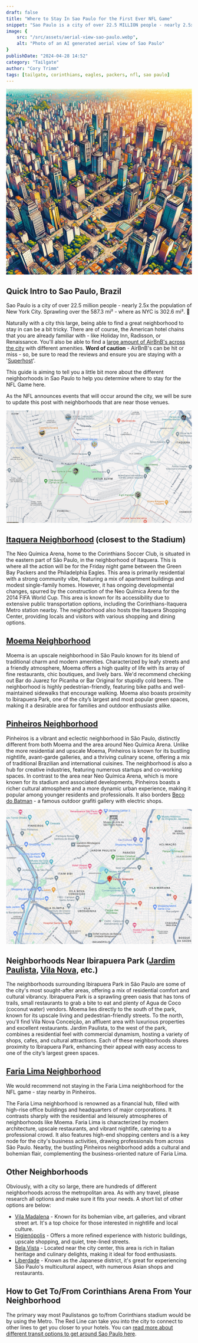 ```yaml
---
draft: false
title: "Where to Stay In Sao Paulo for the First Ever NFL Game"
snippet: "Sao Paulo is a city of over 22.5 MILLION people - nearly 2.5x the size of New York City. Use our guide to help find a great neighborhood to stay."
image: {
    src: "/src/assets/aerial-view-sao-paulo.webp",
    alt: "Photo of an AI generated aerial view of Sao Paulo"
}
publishDate: "2024-04-28 14:52"
category: "Tailgate"
author: "Cory Trimm"
tags: [tailgate, corinthians, eagles, packers, nfl, sao paulo]
---
```


![Photo of an AI generated aerial view of Sao Paulo](../../assets/aerial-view-sao-paulo.webp)

## Quick Intro to Sao Paulo, Brazil
Sao Paulo is a city of over 22.5 million people - nearly 2.5x the population of New York City. Sprawling over the 587.3 mi² - where as NYC is 302.6 mi². 🤯

Naturally with a city this large, being able to find a great neighborhood to stay in can be a bit tricky. There are of course, the American hotel chains that you are already familiar with - like Holiday Inn, Radisson, or Renaissance. You'll also be able to find a [large amount of AirBnB's across the city](https://www.airbnb.com/s/Sao-Paulo--Brazil/homes?tab_id=home_tab&refinement_paths%5B%5D=%2Fhomes&flexible_trip_lengths%5B%5D=one_week&monthly_start_date=2024-06-01&monthly_length=3&monthly_end_date=2024-08-01&price_filter_input_type=0&channel=EXPLORE&query=Sao%20Paulo%2C%20Brazil&place_id=ChIJ0WGkg4FEzpQRrlsz_whLqZs&date_picker_type=calendar&source=structured_search_input_header&search_type=filter_change&price_filter_num_nights=5&ne_lat=-23.510494766766186&ne_lng=-46.595548967164746&sw_lat=-23.63166153051278&sw_lng=-46.69877349702497&zoom=12.79479972455441&zoom_level=12&search_by_map=true&checkin=2024-09-05&checkout=2024-09-08) with different amenities. **Word of caution** - AirBnB's can be hit or miss - so, be sure to read the reviews and ensure you are staying with a '[Superhost](https://www.airbnb.com/help/article/828)'.

This guide is aiming to tell you a little bit more about the different neighborhoods in Sao Paulo to help you determine where to stay for the NFL Game here.

As the NFL announces events that will occur around the city, we will be sure to update this post with neighborhoods that are near those venues.

![screenshot of itaquera map view](../../assets/itaquera-map-view.png)
## [Itaquera Neighborhood](https://www.google.com/maps/place/Itaquera,+S%C3%A3o+Paulo+-+State+of+S%C3%A3o+Paulo,+Brazil/@-23.5339784,-46.4716919,13.93z/data=!4m6!3m5!1s0x94ce66b99a42eac7:0x8ed06d80800b0a3c!8m2!3d-23.5374198!4d-46.4536983!16s%2Fm%2F0fq2p7t?entry=ttu) (closest to the Stadium)
The Neo Química Arena, home to the Corinthians Soccer Club, is situated in the eastern part of São Paulo, in the neighborhood of Itaquera. This is where all the action will be for the Friday night game between the Green Bay Packers and the Philadelphia Eagles. This area is primarily residential with a strong community vibe, featuring a mix of apartment buildings and modest single-family homes. However, it has ongoing developmental changes, spurred by the construction of the Neo Química Arena for the 2014 FIFA World Cup. This area is known for its accessibility due to extensive public transportation options, including the Corinthians-Itaquera Metro station nearby. The neighborhood also hosts the Itaquera Shopping Center, providing locals and visitors with various shopping and dining options.

## [Moema Neighborhood](https://www.google.com/maps/place/Moema,+S%C3%A3o+Paulo+-+State+of+S%C3%A3o+Paulo,+Brazil/@-23.6020717,-46.6768876,17z/data=!3m1!4b1!4m6!3m5!1s0x94ce59f8e9ffac95:0xd02a34bc9438ea3b!8m2!3d-23.6020214!4d-46.6721032!16s%2Fg%2F122tz_58?entry=ttu)
Moema is an upscale neighborhood in São Paulo known for its blend of traditional charm and modern amenities. Characterized by leafy streets and a friendly atmosphere, Moema offers a high quality of life with its array of fine restaurants, chic boutiques, and lively bars. We'd recommend checking out Bar do Juarez for Picanha or Bar Original for stupidly cold beers. The neighborhood is highly pedestrian-friendly, featuring bike paths and well-maintained sidewalks that encourage walking. Moema also boasts proximity to Ibirapuera Park, one of the city’s largest and most popular green spaces, making it a desirable area for families and outdoor enthusiasts alike.

## [Pinheiros Neighborhood](https://www.google.com/maps/place/Pinheiros,+S%C3%A3o+Paulo+-+State+of+S%C3%A3o+Paulo,+Brazil/@-23.5620058,-46.6987426,15z/data=!3m1!4b1!4m6!3m5!1s0x94ce5798cb16268f:0xa94014a3e39a3708!8m2!3d-23.5635787!4d-46.6916068!16s%2Fg%2F155ryzty?entry=ttu)
Pinheiros is a vibrant and eclectic neighborhood in São Paulo, distinctly different from both Moema and the area around Neo Química Arena. Unlike the more residential and upscale Moema, Pinheiros is known for its bustling nightlife, avant-garde galleries, and a thriving culinary scene, offering a mix of traditional Brazilian and international cuisines. The neighborhood is also a hub for creative industries, featuring numerous startups and co-working spaces. In contrast to the area near Neo Química Arena, which is more known for its stadium and associated developments, Pinheiros boasts a richer cultural atmosphere and a more dynamic urban experience, making it popular among younger residents and professionals. It also borders [Beco do Batman](https://www.google.com/maps/place/Beco+do+Batman/@-23.5566009,-46.6891539,17z/data=!3m1!4b1!4m6!3m5!1s0x94ce575858b6a5b9:0xc5b1a9636043ff22!8m2!3d-23.5566009!4d-46.686579!16s%2Fg%2F11b6pwftrw?entry=ttu) - a famous outdoor grafiti gallery with electric shops.

![screenshot of neighborhoods near ibirapuera park](../../assets/ibirapuera-map-view.png)
## Neighborhoods Near Ibirapuera Park ([Jardim Paulista](https://www.google.com/maps/place/Jardim+Paulista,+S%C3%A3o+Paulo+-+State+of+S%C3%A3o+Paulo,+Brazil/@-23.5339784,-46.4716919,13.93z/data=!4m6!3m5!1s0x94ce59c2db1faacb:0x186ce70be3f34d44!8m2!3d-23.5739787!4d-46.6606906!16s%2Fg%2F120r00xg?entry=ttu), [Vila Nova](https://www.google.com/maps/place/Vila+Nova+Concei%C3%A7%C3%A3o,+S%C3%A3o+Paulo+-+State+of+S%C3%A3o+Paulo,+Brazil/@-23.5742553,-46.6704143,15z/data=!4m6!3m5!1s0x94ce57575900735f:0xdfe8f65daf38be97!8m2!3d-23.5917828!4d-46.6727333!16s%2Fg%2F121pqdsq?entry=ttu), etc.)
The neighborhoods surrounding Ibirapuera Park in São Paulo are some of the city's most sought-after areas, offering a mix of residential comfort and cultural vibrancy. Ibirapuera Park is a sprawling green oasis that has tons of trails, small restaurants to grab a bite to eat and plenty of Agua de Coco (coconut water) vendors. Moema lies directly to the south of the park, known for its upscale living and pedestrian-friendly streets. To the north, you'll find Vila Nova Conceição, an affluent area with luxurious properties and excellent restaurants. Jardim Paulista, to the west of the park, combines a residential feel with commercial dynamism, hosting a variety of shops, cafes, and cultural attractions. Each of these neighborhoods shares proximity to Ibirapuera Park, enhancing their appeal with easy access to one of the city’s largest green spaces.

## [Faria Lima Neighborhood](https://www.google.com/maps/place/Av.+Brig.+Faria+Lima,+S%C3%A3o+Paulo+-+SP,+Brazil/@-23.5787618,-46.6897521,15.83z/data=!4m6!3m5!1s0x94ce576d1b6136f3:0xd07acf864bcd7990!8m2!3d-23.5775252!4d-46.6868419!16s%2Fm%2F026wnsp?entry=ttu)
We would recommend not staying in the Faria Lima neighborhood for the NFL game - stay nearby in Pinheiros.

The Faria Lima neighborhood is renowned as a financial hub, filled with high-rise office buildings and headquarters of major corporations. It contrasts sharply with the residential and leisurely atmospheres of neighborhoods like Moema. Faria Lima is characterized by modern architecture, upscale restaurants, and vibrant nightlife, catering to a professional crowd. It also features high-end shopping centers and is a key node for the city's business activities, drawing professionals from across São Paulo. Nearby, the bustling Pinheiros neighborhood adds a cultural and bohemian flair, complementing the business-oriented nature of Faria Lima.

## Other Neighborhoods
Obviously, with a city so large, there are hundreds of different neighborhoods across the metropolitan area. As with any travel, please research all options and make sure it fits your needs. A short list of other options are below:

- [Vila Madalena](https://www.google.com/maps/place/Vila+Madalena,+S%C3%A3o+Paulo+-+State+of+S%C3%A3o+Paulo,+Brazil/@-23.5787618,-46.6897521,15.83z/data=!4m2!3m1!1s0x94ce57be69847fa9:0xd423d197dd9d1e01?entry=ttu) - Known for its bohemian vibe, art galleries, and vibrant street art. It's a top choice for those interested in nightlife and local culture.
- [Higienópolis](https://www.google.com/maps/place/Higien%C3%B3polis,+S%C3%A3o+Paulo+-+State+of+S%C3%A3o+Paulo,+Brazil/@-23.548177,-46.6630061,16z/data=!3m1!4b1!4m6!3m5!1s0x94ce583bf6fab555:0xf467850dd14cd5dd!8m2!3d-23.5457512!4d-46.6599426!16s%2Fg%2F120k19hl?entry=ttu) - Offers a more refined experience with historic buildings, upscale shopping, and quiet, tree-lined streets.
- [Bela Vista](https://www.google.com/maps/place/Bela+Vista,+S%C3%A3o+Paulo+-+State+of+S%C3%A3o+Paulo,+Brazil/@-23.5620283,-46.6571093,15z/data=!3m1!4b1!4m6!3m5!1s0x94ce59b756463d61:0x9f3d1e6f7f40964!8m2!3d-23.5554048!4d-46.6456426!16s%2Fg%2F1224122h?entry=ttu) - Located near the city center, this area is rich in Italian heritage and culinary delights, making it ideal for food enthusiasts.
- [Liberdade](https://www.google.com/maps/place/Liberdade,+S%C3%A3o+Paulo+-+State+of+S%C3%A3o+Paulo,+Brazil/@-23.5620283,-46.6571093,15z/data=!4m6!3m5!1s0x94ce59a00cc9896b:0x4d7fa8becba4e40d!8m2!3d-23.5599169!4d-46.6312586!16s%2Fg%2F1233lxsm?entry=ttu) - Known as the Japanese district, it's great for experiencing São Paulo's multicultural aspect, with numerous Asian shops and restaurants.


## How to Get To/From Corinthians Arena From Your Neighborhood
The primary way most Paulistanos go to/from Corinthians stadium would be by using the Metro. The Red Line can take you into the city to connect to other lines to get you closer to your hotels. You can [read more about different transit options to get around Sao Paulo here](how-to-get-around-sao-paulo).

